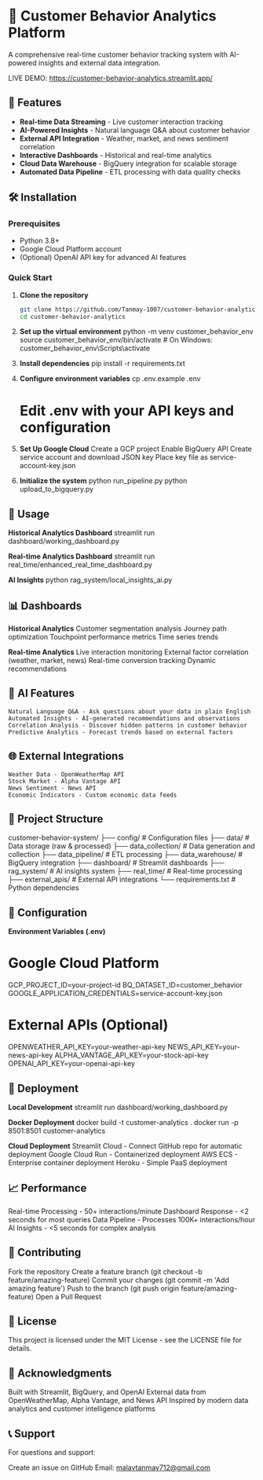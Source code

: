 # 🎯 Customer Behavior Analytics Platform

A comprehensive real-time customer behavior tracking system with AI-powered insights and external data integration.

LIVE DEMO: https://customer-behavior-analytics.streamlit.app/

## 🚀 Features

- **Real-time Data Streaming** - Live customer interaction tracking
- **AI-Powered Insights** - Natural language Q&A about customer behavior
- **External API Integration** - Weather, market, and news sentiment correlation
- **Interactive Dashboards** - Historical and real-time analytics
- **Cloud Data Warehouse** - BigQuery integration for scalable storage
- **Automated Data Pipeline** - ETL processing with data quality checks

## 🛠️ Installation

### Prerequisites
- Python 3.8+
- Google Cloud Platform account
- (Optional) OpenAI API key for advanced AI features

### Quick Start

1. **Clone the repository**
   ```bash
   git clone https://github.com/Tanmay-1007/customer-behavior-analytics.git
   cd customer-behavior-analytics

2. **Set up the virtual environment**
    python -m venv customer_behavior_env
    source customer_behavior_env/bin/activate  # On Windows: customer_behavior_env\Scripts\activate

3. **Install dependencies**
    pip install -r requirements.txt

4. **Configure environment variables**
    cp .env.example .env
    # Edit .env with your API keys and configuration

5. **Set Up Google Cloud**
    Create a GCP project
    Enable BigQuery API
    Create service account and download JSON key
    Place key file as service-account-key.json

6. **Initialize the system**
    python run_pipeline.py
    python upload_to_bigquery.py

##  🚀 Usage
**Historical Analytics Dashboard**
streamlit run dashboard/working_dashboard.py

**Real-time Analytics Dashboard**
streamlit run real_time/enhanced_real_time_dashboard.py

**AI Insights**
python rag_system/local_insights_ai.py

##  📊 Dashboards
**Historical Analytics**
    Customer segmentation analysis
    Journey path optimization
    Touchpoint performance metrics
    Time series trends

**Real-time Analytics**
    Live interaction monitoring
    External factor correlation (weather, market, news)
    Real-time conversion tracking
    Dynamic recommendations

##  🤖 AI Features
    Natural Language Q&A - Ask questions about your data in plain English
    Automated Insights - AI-generated recommendations and observations
    Correlation Analysis - Discover hidden patterns in customer behavior
    Predictive Analytics - Forecast trends based on external factors

##  🌐 External Integrations
    Weather Data - OpenWeatherMap API
    Stock Market - Alpha Vantage API
    News Sentiment - News API
    Economic Indicators - Custom economic data feeds

##  📁 Project Structure
customer-behavior-system/
├── config/                 # Configuration files
├── data/                   # Data storage (raw & processed)
├── data_collection/        # Data generation and collection
├── data_pipeline/          # ETL processing
├── data_warehouse/         # BigQuery integration
├── dashboard/              # Streamlit dashboards
├── rag_system/            # AI insights system
├── real_time/             # Real-time processing
├── external_apis/         # External API integrations
└── requirements.txt       # Python dependencies

##  🔧 Configuration
**Environment Variables (.env)**
# Google Cloud Platform
GCP_PROJECT_ID=your-project-id
BQ_DATASET_ID=customer_behavior
GOOGLE_APPLICATION_CREDENTIALS=service-account-key.json

# External APIs (Optional)
OPENWEATHER_API_KEY=your-weather-api-key
NEWS_API_KEY=your-news-api-key
ALPHA_VANTAGE_API_KEY=your-stock-api-key
OPENAI_API_KEY=your-openai-api-key

##  🚀 Deployment
**Local Development**
streamlit run dashboard/working_dashboard.py

**Docker Deployment**
docker build -t customer-analytics .
docker run -p 8501:8501 customer-analytics

**Cloud Deployment**
Streamlit Cloud - Connect GitHub repo for automatic deployment
Google Cloud Run - Containerized deployment
AWS ECS - Enterprise container deployment
Heroku - Simple PaaS deployment

##  📈 Performance
Real-time Processing - 50+ interactions/minute
Dashboard Response - <2 seconds for most queries
Data Pipeline - Processes 100K+ interactions/hour
AI Insights - <5 seconds for complex analysis

##  🤝 Contributing
Fork the repository
Create a feature branch (git checkout -b feature/amazing-feature)
Commit your changes (git commit -m 'Add amazing feature')
Push to the branch (git push origin feature/amazing-feature)
Open a Pull Request

##  📄 License
This project is licensed under the MIT License - see the LICENSE file for details.

##  🙏 Acknowledgments
Built with Streamlit, BigQuery, and OpenAI
External data from OpenWeatherMap, Alpha Vantage, and News API
Inspired by modern data analytics and customer intelligence platforms

##  📞 Support
For questions and support:

Create an issue on GitHub
Email: malavtanmay712@gmail.com
